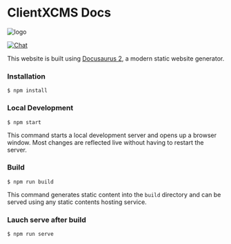 # ClientXCMS Docs
![logo](https://clientxcms.com/Themes/CLIENTXCMS/images/CLIENTXCMS/ClientXDark.png)

[![Chat](https://img.shields.io/discord/620000044191449108?color=7289da&label=Discord&logo=discord&logoColor=fff&style=flat-square)](https://clientxcms.com/ref/discord)

This website is built using [Docusaurus 2](https://docusaurus.io/), a modern static website generator.

### Installation

```
$ npm install
```

### Local Development

```
$ npm start
```

This command starts a local development server and opens up a browser window. Most changes are reflected live without having to restart the server.

### Build

```
$ npm run build
```

This command generates static content into the `build` directory and can be served using any static contents hosting service.

### Lauch serve after build

```
$ npm run serve
```
